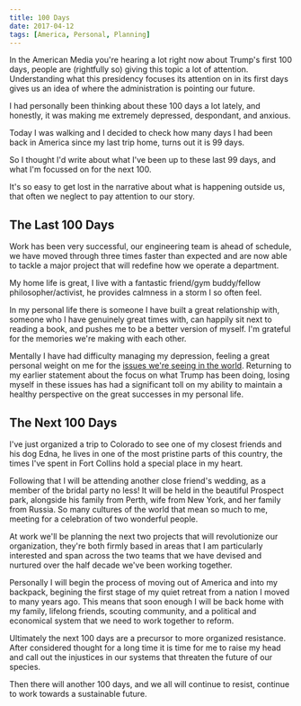 ```yaml
---
title: 100 Days
date: 2017-04-12
tags: [America, Personal, Planning]
---
```


In the American Media you're hearing a lot right now about Trump's first 100 days, people are (rightfully so) giving this topic a lot of attention. Understanding what this presidency focuses its attention on in its first days gives us an idea of where the administration is pointing our future.

I had personally been thinking about these 100 days a lot lately, and honestly, it was making me extremely depressed, despondant, and anxious.

Today I was walking and I decided to check how many days I had been back in America since my last trip home, turns out it is 99 days.

So I thought I'd write about what I've been up to these last 99 days, and what I'm focussed on for the next 100.

It's so easy to get lost in the narrative about what is happening outside us, that often we neglect to pay attention to our story.

## The Last 100 Days

Work has been very successful, our engineering team is ahead of schedule, we have moved through three times faster than expected and are now able to tackle a major project that will redefine how we operate a department.

My home life is great, I live with a fantastic friend/gym buddy/fellow philosopher/activist, he provides calmness in a storm I so often feel.

In my personal life there is someone I have built a great relationship with, someone who I have genuinely great times with, can happily sit next to reading a book, and pushes me to be a better version of myself. I'm grateful for the memories we're making with each other.

Mentally I have had difficulty managing my depression, feeling a great personal weight on me for the [issues we're seeing in the world](https://dirkkelly.com/2017/04/america-attacks-syria/). Returning to my earlier statement about the focus on what Trump has been doing, losing myself in these issues has had a significant toll on my ability to maintain a healthy perspective on the great successes in my personal life.

## The Next 100 Days

I've just organized a trip to Colorado to see one of my closest friends and his dog Edna, he lives in one of the most pristine parts of this country, the times I've spent in Fort Collins hold a special place in my heart.

Following that I will be attending another close friend's wedding, as a member of the bridal party no less! It will be held in the beautiful Prospect park, alongside his family from Perth, wife from New York, and her family from Russia. So many cultures of the world that mean so much to me, meeting for a celebration of two wonderful people.

At work we'll be planning the next two projects that will revolutionize our organization, they're both firmly based in areas that I am particularly interested and span across the two teams that we have devised and nurtured over the half decade we've been working together.

Personally I will begin the process of moving out of America and into my backpack, begining the first stage of my quiet retreat from a nation I moved to many years ago. This means that soon enough I will be back home with my family, lifelong friends, scouting community, and a political and economical system that we need to work together to reform.

Ultimately the next 100 days are a precursor to more organized resistance. After considered thought for a long time it is time for me to raise my head and call out the injustices in our systems that threaten the future of our species.

Then there will another 100 days, and we all will continue to resist, continue to work towards a sustainable future.
